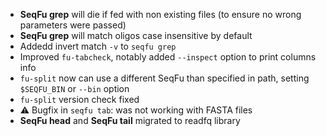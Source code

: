 * **SeqFu grep** will die if fed with non existing files (to ensure no wrong parameters were passed)
* **SeqFu grep** will match oligos case insensitive by default
* Addedd invert match `-v` to `seqfu grep`
* Improved `fu-tabcheck`, notably added `--inspect` option to print columns info
* `fu-split` now can use a different SeqFu than specified in path, setting `$SEQFU_BIN` or `--bin` option
* `fu-split` version check fixed
* :warning: Bugfix in `seqfu tab`: was not working with FASTA files
* **SeqFu head** and **SeqFu tail** migrated to readfq library